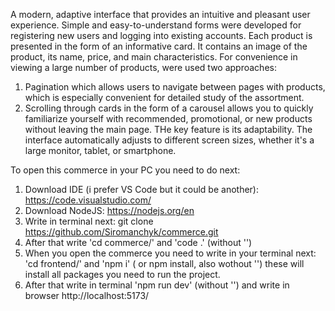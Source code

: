 A modern, adaptive interface that provides an intuitive and pleasant user experience.
Simple and easy-to-understand forms were developed for registering new users and logging into existing accounts.
Each product is presented in the form of an informative card. It contains an image of the product, its name, price, and main characteristics.
For convenience in viewing a large number of products, were used two approaches:
1. Pagination which allows users to navigate between pages with products, which is especially convenient for detailed study of the assortment.
2. Scrolling through cards in the form of a carousel allows you to quickly familiarize yourself with recommended, promotional, or new products without leaving the main page.
THe key feature is its adaptability. The interface automatically adjusts to different screen sizes, whether it's a large monitor, tablet, or smartphone.

To open this commerce in your PC you need to do next:
1. Download IDE (i prefer VS Code but it could be another): https://code.visualstudio.com/
2. Download NodeJS: https://nodejs.org/en
3. Write in terminal next: git clone https://github.com/Siromanchyk/commerce.git
4. After that write 'cd commerce/' and 'code .' (without '')
5. When you open the commerce you need to write in your terminal next: 'cd frontend/' and 'npm i' ( or npm install, also wothout '') these will install all packages you need to run the project.
6. After that write in terminal 'npm run dev' (without '') and write in browser http://localhost:5173/
